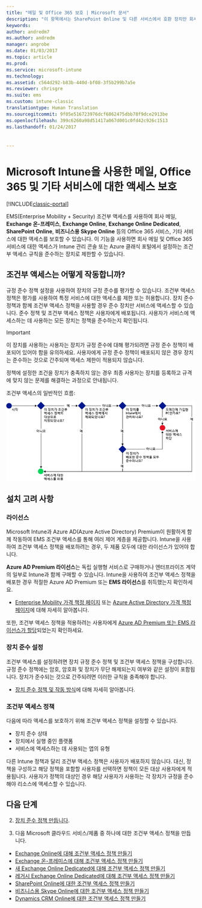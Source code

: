 ```yaml
---
title: "메일 및 Office 365 보호 | Microsoft 문서"
description: "이 항목에서는 SharePoint Online 및 다른 서비스에서 호환 장치만 회사 전자 메일 및 회사 데이터에 액세스하도록 하는 데 조건부 방식을 사용하는 방법을 설명합니다."
keywords: 
author: andredm7
ms.author: andredm
manager: angrobe
ms.date: 01/03/2017
ms.topic: article
ms.prod: 
ms.service: microsoft-intune
ms.technology: 
ms.assetid: c564d292-b83b-440d-bf08-3f5b299b7a5e
ms.reviewer: chrisgre
ms.suite: ems
ms.custom: intune-classic
translationtype: Human Translation
ms.sourcegitcommit: 9f05e516723976dcf6862475dbb78f9dce2913be
ms.openlocfilehash: 399c6260a98d51417a067d001c0fd42c926c1513
ms.lasthandoff: 01/24/2017


---
```


# <a name="protect-access-to-email-office-365-and-other-services-with-microsoft-intune"></a>Microsoft Intune을 사용한 메일, Office 365 및 기타 서비스에 대한 액세스 보호

[!INCLUDE[classic-portal](../includes/classic-portal.md)]

EMS(Enterprise Mobility + Security) 조건부 액세스를 사용하여 회사 메일, **Exchange 온-프레미스**, **Exchange Online**, **Exchange Online Dedicated**, **SharePoint Online**, **비즈니스용 Skype Online** 등의 Office 365 서비스, 기타 서비스에 대한 액세스를 보호할 수 있습니다. 이 기능을 사용하면 회사 메일 및 Office 365 서비스에 대한 액세스가 Intune 관리 콘솔 또는 Azure 클래식 포털에서 설정하는 조건부 액세스 규칙을 준수하는 장치로 제한할 수 있습니다.
## <a name="how-does-conditional-access-work"></a>조건부 액세스는 어떻게 작동합니까?
규정 준수 정책 설정을 사용하여 장치의 규정 준수를 평가할 수 있습니다. 조건부 액세스 정책은 평가를 사용하여 특정 서비스에 대한 액세스를 제한 또는 허용합니다. 장치 준수 정책과 함께 조건부 액세스 정책을 사용할 경우 준수 장치만 서비스에 액세스할 수 있습니다. 준수 정책 및 조건부 액세스 정책은 사용자에게 배포됩니다. 사용자가 서비스에 액세스하는 데 사용하는 모든 장치는 정책을 준수하는지 확인됩니다.

> [!IMPORTANT] 
> 이 장치를 사용하는 사용자는 장치가 규정 준수에 대해 평가되려면 규정 준수 정책이 배포되어 있어야 함을 유의하세요.
> 사용자에게 규정 준수 정책이 배포되지 않은 경우 장치는 준수하는 것으로 간주되며 액세스 제한이 적용되지 않습니다.

정책에 설정한 조건을 장치가 충족하지 않는 경우 최종 사용자는 장치를 등록하고 규격에 맞지 않는 문제를 해결하는 과정으로 안내됩니다.

조건부 액세스의 일반적인 흐름:

![장치에서 서비스에 대한 액세스가 허용 또는 차단되는지 여부를 결정하는 데 사용되는 결정 지점을 보여 주는 다이어그램](../media/ConditionalAccess4.png)

## <a name="setup-considerations"></a>설치 고려 사항

### <a name="licensing"></a>라이선스

Microsoft Intune과 Azure AD(Azure Active Directory) Premium이 원활하게 함께 작동하여 EMS 조건부 액세스를 통해 여러 제어 계층을 제공합니다. Intune을 사용하여 조건부 액세스 정책을 배포하려는 경우, 두 제품 모두에 대한 라이선스가 있어야 합니다.

**Azure AD Premium 라이선스**는 독립 실행형 서비스로 구매하거나 엔터프라이즈 계약의 일부로 Intune과 함께 구매할 수 있습니다. Intune을 사용하여 조건부 액세스 정책을 배포한 경우 적절한 Azure AD Premium 또는 **EMS 라이선스**를 취득했는지 확인하세요.

- [Enterprise Mobility 가격 책정 페이지](https://www.microsoft.com/en-us/cloud-platform/enterprise-mobility-pricing) 또는 [Azure Active Directory 가격 책정 페이지](https://azure.microsoft.com/en-us/pricing/details/active-directory/)에 대해 자세히 알아봅니다.

또한, 조건부 액세스 정책을 적용하려는 사용자에게 [Azure AD Premium 또는 EMS 라이선스가 할당](/Intune/get-started/start-with-a-paid-subscription-to-microsoft-intune-step-4.md)되었는지 확인하세요.

### <a name="device-compliance-settings"></a>장치 준수 설정

조건부 액세스를 설정하려면 장치 규정 준수 정책 및 조건부 액세스 정책을 구성합니다. 규정 준수 정책에는 암호, 암호화 및 장치가 무단 해제되는지 여부와 같은 설정이 포함됩니다. 장치가 준수되는 것으로 간주되려면 이러한 규칙을 충족해야 합니다.

- [장치 준수 정책 및 작동 방식](introduction-to-device-compliance-policies-in-microsoft-intune.md)에 대해 자세히 알아봅니다.

### <a name="conditional-access-policy"></a>조건부 액세스 정책

다음에 따라 액세스를 보호하기 위해 조건부 액세스 정책을 설정할 수 있습니다.
- 장치 준수 상태
- 장치에서 실행 중인 플랫폼
- 서비스에 액세스하는 데 사용되는 앱의 유형

다른 Intune 정책과 달리 조건부 액세스 정책은 사용자가 배포하지 않습니다. 대신, 정책을 구성하고 해당 정책을 포함할 사용자를 선택하면 정책이 모든 대상 사용자에게 적용됩니다. 사용자가 정책의 대상인 경우 해당 사용자가 사용하는 각 장치가 규정을 준수해야 리소스에 액세스할 수 있습니다.


## <a name="next-steps"></a>다음 단계


2. [장치 준수 정책 만듭니다](create-a-device-compliance-policy-in-microsoft-intune.md).

2.  다음 Microsoft 클라우드 서비스/제품 중 하나에 대한 조건부 액세스 정책을 만듭니다.

  - [Exchange Online에 대해 조건부 액세스 정책 만들기](restrict-access-to-exchange-online-with-microsoft-intune.md)
  - [Exchange 온-프레미스에 대해 조건부 액세스 정책 만들기](restrict-access-to-exchange-onpremises-with-microsoft-intune.md)
  - [새 Exchange Online Dedicated에 대해 조건부 액세스 정책 만들기](restrict-access-to-exchange-online-with-microsoft-intune.md)
  - [레거시 Exchange Online Dedicated에 대해 조건부 액세스 정책 만들기](restrict-access-to-exchange-onpremises-with-microsoft-intune.md)
  - [SharePoint Online에 대한 조건부 액세스 정책 만들기](restrict-access-to-sharepoint-online-with-microsoft-intune.md)
  - [비즈니스용 Skype Online에 대한 조건부 액세스 정책 만들기](restrict-access-to-skype-for-business-online-with-microsoft-intune.md)
  - [Dynamics CRM Online에 대한 조건부 액세스 정책 만들기](restrict-access-to-dynamics-crm-online-with-microsoft-intune.md)

